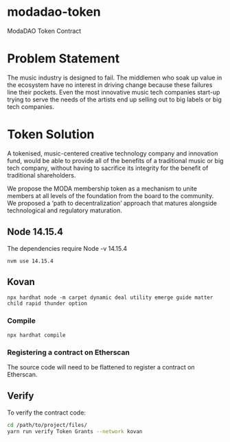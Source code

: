 # modadao-token
ModaDAO Token Contract

# Problem Statement
The music industry is designed to fail. The middlemen who soak up value in the ecosystem have no interest in driving change because these failures line their pockets. Even the most innovative music tech companies start-up trying to serve the needs of the artists end up selling out to big labels or big tech companies.

# Token Solution
A tokenised, music-centered creative technology company and innovation fund, would be able to provide all of the benefits of a traditional music or big tech company, without having to sacrifice its integrity for the benefit of traditional shareholders.

We propose the MODA membership token as a mechanism to unite members at all levels of the foundation from the board to the community. We proposed a ‘path to decentralization’ approach that matures alongside technological and regulatory maturation.


## Node 14.15.4
The dependencies require Node -v 14.15.4

`nvm use 14.15.4`

## Kovan

`npx hardhat node -m carpet dynamic deal utility emerge guide matter child rapid thunder option`

### Compile

`npx hardhat compile`

### Registering a contract on Etherscan

The source code will need to be flattened to register a contract on Etherscan.

## Verify
To verify the contract code:

```bash
cd /path/to/project/files/
yarn run verify Token Grants --network kovan
```
